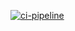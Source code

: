 


[![ci-pipeline](https://github.com/lukaszdobrzynski/raven-event-store/actions/workflows/ci-pipeline.yml/badge.svg)](https://github.com/lukaszdobrzynski/raven-event-store/actions/workflows/ci-pipeline.yml)
